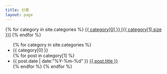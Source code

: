 ```yaml
---
title: 分类
layout: page
---
```


<div id='cat_cloud'>
{% for category in site.categories %}
<a class="post-tag" href="#{{ category[0] }}" title="{{ category[0] }}" rel="{{ category[1].size }}">{{ category[0]   }} [{{ category[1].size }}]</a>
{% endfor %}
</div>

<ul class="listing">
{% for category in site.categories %}
  <li class="listing-seperator-cat" id="{{ category[0] }}">{{ category[0]  }}</li>
{% for post in category[1] %}
  <li class="listing-item">
  <time datetime="{{ post.date | date:"%Y-%m-%d" }}">{{ post.date | date:"%Y-%m-%d" }}</time>
  <a href="{{ site.url }}{{ post.url }}" title="{{ post.title }}">{{ post.title }}</a>
  </li>
{% endfor %}
{% endfor %}
</ul>

<script src="/media/js/jquery.tagcloud.js" type="text/javascript" charset="utf-8"></script> 
<script language="javascript">
$.fn.tagcloud.defaults = {
    size: {start: 1, end: 1, unit: 'em'},
      // color: {start: '#f8e0e6', end: '#ff3333'}
};

$(function () {
    $('#tag_cloud a').tagcloud();
});
</script>
